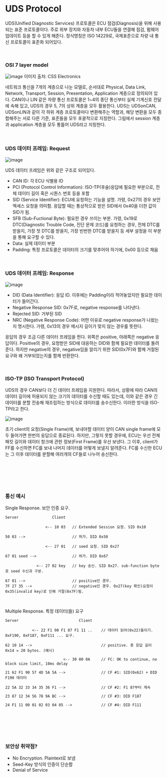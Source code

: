 UDS Protocol
============

UDS(Unified Diagnostic Services) 프로토콜은 ECU 점검(Diagnosis)을 위해 사용되는 표준 프로토콜이다. 주로 위부 장치와 자동차 내부 ECU들을 연결해 점검, 펌웨어 업데이트 등을 할 수 있게 해준다. 정식명칭은 ISO 14229로, 국제표준으로 차량 내 통신 프로토콜이 표준화 되어있다. 

&nbsp;

### OSI 7 layer model

![image](https://github.com/user-attachments/assets/983f4913-4088-446c-ab16-fb1179bbf3f2)
이미지 출처: CSS Electronics

네트워크 통신을 7개의 계층으로 나눈 모델로, 순서대로 Physical, Data Link, Network, Transport, Session, Presentation, Application 계층으로 정의되어 있다. CAN이나 LIN 같은 차량 통신 프로토콜은 1~4의 종단 통신부터 실제 기계신호 전달에 속해 있고, UDS의 경우 5, 7의 상위 계층을 모두 활용한다. UDS는 UDSonCAN, UDSonLIN과 같이 각 하위 계층 프로토콜마다 변환해주는 역할과, 해당 변환을 모두 종합해주는 서로 다른 기준, 표준들을 모두 포괄적으로 지칭한다. 그림에서 session 계층과 application 계층을 모두 통틀어 UDS라고 지칭한다. 

&nbsp;

### UDS 데이터 프레임: Request

![image](https://github.com/user-attachments/assets/64d941ca-a100-469a-bb26-0a1c13c27d8d)

UDS 데이터 프레임은 위와 같은 구조로 되어있다.
+ CAN ID: 각 ECU 식별용 ID
+ PCI (Protocol Control Information): ISO-TP(후술)응답에 필요한 부분으로, 전체 데이터 길이 혹은 시퀀스 번호 등을 포함
+ SID (Service Identifier): ECU에 요청하는 기능을 설명. 가령, 0x27의 경우 보안 엑세스 요청을 의미함. 응답할 때는 통상적으로 받은 SID에서 0x40을 더한 값이 SID가 됨.
+ SFB (Sub-Fuctional Byte): 필요한 경우 쓰이는 부분. 가령, 0x19로 DTC(Diagnostic Trouble Code, 진단 문제 코드)를 요청하는 경우, 전체 DTC를 받을지, 가장 첫 DTC를 받을지, 가장 빈번한 DTC를 받을지 등 세부 설정을 이 부분을 통해 요구할 수 있다.
+ Data: 실제 데이터 부분
+ Padding: 특정 프로토콜은 데이터의 크기를 맞추어야 하기에, 0x00 등으로 채움

&nbsp;

### UDS 데이터 프레임: Response

![image](https://github.com/user-attachments/assets/adfff2a7-4370-42b1-859f-92807347d98e)

+ DID (Data Identifier): 응답 ID. 이후에는 Padding이라 적어놓았지만 필요한 데이터가 들어간다.
+ Negative Response SID: 0x7F로, negative response를 나타낸다.
+ Rejected SID: 거부된 SID
+ NRC (Negative Response Code): 어떤 이유로 negative response가 나왔는지 명시한다. 가령, 0x13의 경우 메시지 길이가 맞지 않는 경우를 뜻한다.

응답의 경우 조금 다른 데이터 프레임을 띈다. 위쪽은 positive, 아래쪽은 negative 응답이다. Positive의 경우, 요청받은 SID에 대응하는 DID와 함께 필요한 데이터를 돌려준다. 하지만 negative의 경우, negative임을 알리기 위한 SID(0x7F)와 함께 거절된 요구와 왜 거부되었는지를 함께 반환한다. 

&nbsp;

### ISO-TP (ISO Transport Protocol)

UDS의 경우 CAN보다 더 긴 데이터 프레임을 지원한다. 따라서, 상황에 따라 CAN의 데이터 길이에 허용되지 않는 크기의 데이터를 수신할 때도 있는데, 이와 같은 경우 긴 데이터를 분할 전송해 재조립하는 방식으로 데이터를 송수신한다. 이러한 방식을 ISO-TP라고 한다. 

![image](https://github.com/user-attachments/assets/04c57794-2a2b-4ab6-9c31-54c89d061e68)

초기 client의 요청(Single Frame)에, 보내야할 데이터 양이 CAN single frame에 모두 들어가면 한번의 응답으로 종료된다. 하지만, 그렇지 못할 경우에, ECU는 우선 전체 패킷 길이와 데이터 청크에 관한 정보(First Frame)를 우선 보낸다. 그 이후, client가 FF를 수신하면 FC를 보내 나머지 데이터를 어떻게 보낼지 알려준다. FC를 수신한 ECU는 그 이후 데이터를 분할해 여러개의 CF들로 나누어 송신한다. 

&nbsp;
---
&nbsp;

### 통신 예시

Single Response. 보안 인증 요구.
```
Server               Client

                  <-- 10 03   // Extended Session 요청. SID 0x10

50 03 -->                     // 허가. DID 0x50

                  <-- 27 01   // seed 요청. SID 0x27

67 01 seed -->                // 허가. DID 0x67

              <-- 27 02 key   // key 송신. SID 0x27. sub-function byte로 seed 수신과 구분.

67 01 -->                     // positive인 경우.
7F 27 35 -->                  // negative인 경우. 0x27(key 확인)요청이 0x35(invalid key)로 인해 거절(0x7F)됨.
```

&nbsp;

Multiple Response. 특정 데이터(들) 요구
```
Server                           Client

            <-- 22 F1 90 F1 87 F1 11 ..    // 데이터 읽어(0x22)들이기. 0xF190, 0xF187, 0xF111 ... 요구.

62 10 14 -->                               // positive. 총 응답 길이 0x14 = 20 bytes. (예시)

                          <-- 30 00 0A     // FC: OK to continue, no block size limit, 10ms delay

21 62 F1 90 57 4D 5A 5A -->                // CF #1: SID(0x62) + DID F190 데이터

22 5A 32 33 34 35 36 F1 -->                // CF #2: F1 87부터 계속

23 87 12 34 56 78 9A BC -->                // CF #3: DID F187

24 F1 11 00 01 02 03 04 05 -->             // CF #4: DID F111
```

&nbsp;
---
&nbsp;

### 보안상 취약점?

+ No Encryption. Plaintext로 보냄
+ Seed-Key 방식의 인증이 단순함
+ Denial of Service
